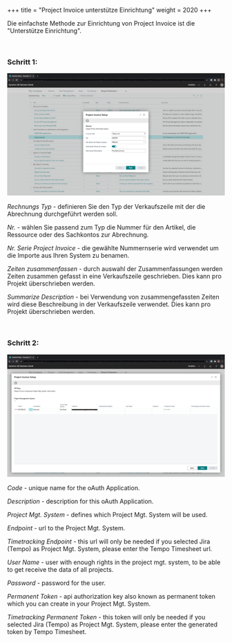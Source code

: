 +++
title = "Project Invoice unterstütze Einrichtung"
weight = 2020
+++

Die einfachste Methode zur Einrichtung von Project Invoice ist die "Unterstütze Einrichtung".

<br/>

### Schritt 1:

![Assisted Setup Project Invoice](/piimages/assistedsetup.png)

*Rechnungs Typ* - definieren Sie den Typ der Verkaufszeile mit der die Abrechnung durchgeführt werden soll.

*Nr.* - wählen Sie passend zum Typ die Nummer für den Artikel, die Ressource oder des Sachkontos zur Abrechnung.

*Nr. Serie Project Invoice* - die gewählte Nummernserie wird verwendet um die Importe aus Ihren System zu benamen.

*Zeiten zusammenfassen* - durch auswahl der Zusammenfassungen werden Zeiten zusammen gefasst in eine Verkaufszeile geschrieben. Dies kann pro Projekt überschrieben werden.

*Summarize Description* - bei Verwendung von zusammengefassten Zeiten wird diese Beschreibung in der Verkaufszeile verwendet. Dies kann pro Projekt überschrieben werden. 

 
<br/>


### Schritt 2:

![Assisted Setup Project Invoice](/piimages/assistedsetup2.png)

*Code* - unique name for the oAuth Application.

*Description* - description for this oAuth Application.

*Project Mgt. System* - defines which Project Mgt. System will be used.

*Endpoint* - url to the Project Mgt. System.

*Timetracking Endpoint* - this url will only be needed if you selected Jira (Tempo) as Project Mgt. System, please enter the Tempo Timesheet url.

*User Name* - user with enough rights in the project mgt. system, to be able to get receive the data of all projects.

*Password* - password for the user.

*Permanent Token* - api authorization key also known as permanent token which you can create in your Project Mgt. System.

*Timetracking Permanent Token* - this token will only be needed if you selected Jira (Tempo) as Project Mgt. System, please enter the generated token by Tempo Timesheet.